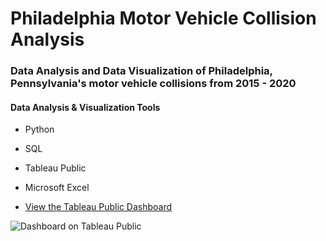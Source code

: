 # Philadelphia Motor Vehicle Collision Analysis
### Data Analysis and Data Visualization of Philadelphia, Pennsylvania's motor vehicle collisions from 2015 - 2020

#### Data Analysis & Visualization Tools
+ Python
+ SQL
+ Tableau Public
+ Microsoft Excel

+ [View the Tableau Public Dashboard](https://public.tableau.com/profile/matthew.snell1329#!/vizhome/PhiladelphiaPedestrianFatalities/PhiladelphiasFatalPedestrianCrashes2017-2019)

![Dashboard on Tableau Public](https://github.com/MatthewLSnell/2017---2019-Philadelphia-Pedestrian-Fatalities-Analysis/blob/main/Philadelphia%20Pedestrian%20Traffic%20Fatality%20Dashboard%20Cover.PNG)

